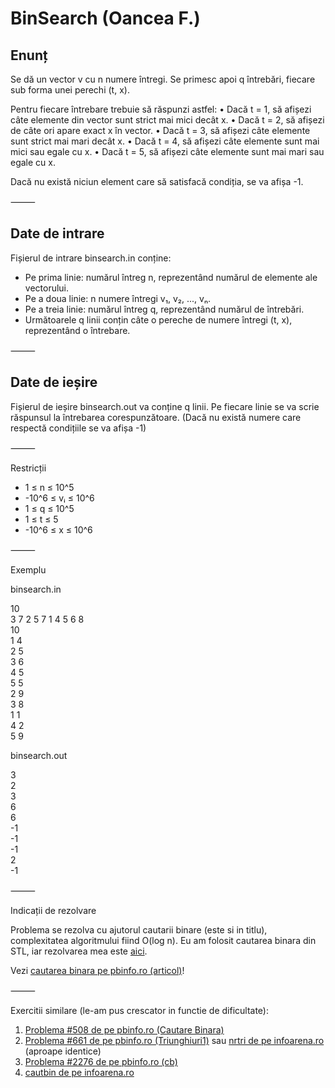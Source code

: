 <h1>BinSearch (Oancea F.)</h1>

<h2>Enunț</h2>

Se dă un vector v cu n numere întregi. Se primesc apoi q întrebări, fiecare sub forma unei perechi (t, x).

Pentru fiecare întrebare trebuie să răspunzi astfel:
•	Dacă t = 1, să afișezi câte elemente din vector sunt strict mai mici decât x.
•	Dacă t = 2, să afișezi de câte ori apare exact x în vector.
•	Dacă t = 3, să afișezi câte elemente sunt strict mai mari decât x.
•	Dacă t = 4, să afișezi câte elemente sunt mai mici sau egale cu x.
•	Dacă t = 5, să afișezi câte elemente sunt mai mari sau egale cu x.

Dacă nu există niciun element care să satisfacă condiția, se va afișa -1.

⸻

<h2>Date de intrare</h2>

Fișierul de intrare binsearch.in conține:
*	Pe prima linie: numărul întreg n, reprezentând numărul de elemente ale vectorului.
*	Pe a doua linie: n numere întregi v₁, v₂, ..., vₙ.
*	Pe a treia linie: numărul întreg q, reprezentând numărul de întrebări.
*	Următoarele q linii conțin câte o pereche de numere întregi (t, x), reprezentând o întrebare.

⸻

<h2>Date de ieșire</h2>

Fișierul de ieșire binsearch.out va conține q linii. Pe fiecare linie se va scrie răspunsul la întrebarea corespunzătoare. (Dacă nu există numere care respectă condițiile se va afișa -1)

⸻

Restricții
*	1 ≤ n ≤ 10^5
*	-10^6 ≤ vᵢ ≤ 10^6
*	1 ≤ q ≤ 10^5
*	1 ≤ t ≤ 5
*	-10^6 ≤ x ≤ 10^6

⸻

Exemplu

binsearch.in

10 <br>
3 7 2 5 7 1 4 5 6 8 <br>
10 <br>
1 4 <br>
2 5 <br>
3 6 <br>
4 5 <br>
5 5 <br>
2 9 <br>
3 8 <br>
1 1 <br>
4 2 <br>
5 9 <br>

binsearch.out

3<br>
2<br>
3<br>
6<br>
6<br>
-1<br>
-1<br>
-1<br>
2<br>
-1<br>


⸻

Indicații de rezolvare

Problema se rezolva cu ajutorul cautarii binare (este si in titlu), complexitatea algoritmului fiind O(log n). Eu am folosit cautarea binara din STL, iar rezolvarea mea este <a href = "https://pastebin.com/Ff5wunr1">aici</a>.

Vezi <a href = "https://www.pbinfo.ro/articole/3633/cautarea-binara">cautarea binara pe pbinfo.ro (articol)</a>!

⸻

Exercitii similare (le-am pus crescator in functie de dificultate):

<ol>
    <li><a href="https://www.pbinfo.ro/probleme/508/cautare-binara">Problema #508 de pe pbinfo.ro (Cautare Binara)</a></li>
    <li><a href="https://www.pbinfo.ro/probleme/661/triunghiuri1">Problema #661 de pe pbinfo.ro (Triunghiuri1)</a> sau <a href="https://www.infoarena.ro/problema/nrtri">nrtri de pe infoarena.ro</a> (aproape identice)</li>
    <li><a href="https://www.pbinfo.ro/probleme/2276/cb">Problema #2276 de pe pbinfo.ro (cb)</a></li>
    <li><a href="https://www.infoarena.ro/problema/cautbin">cautbin de pe infoarena.ro</a></li>
</ol>






